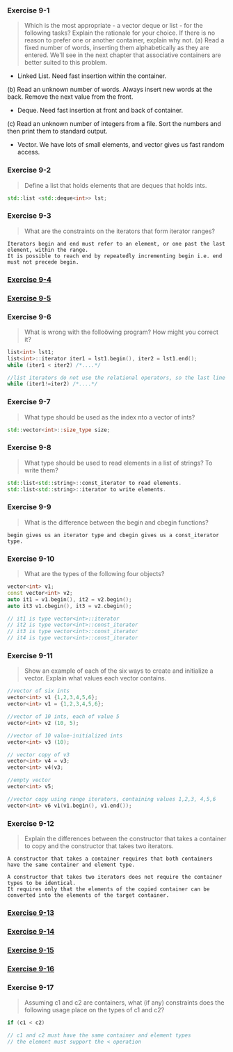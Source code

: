 ### Exercise 9-1
> Which is the most appropriate - a vector deque or list - for the following tasks? Explain the rationale for your choice. If there is no reason to prefer one or another container, explain why not.
(a) Read a fixed number of words, inserting them alphabetically as they are entered. We'll see in the 
next chapter that associative containers are better suited to this problem.
- Linked List. Need fast insertion within the container.

(b) Read an unknown number of words. Always insert new words at the back. Remove the next value from the front.
- Deque. Need fast insertion at front and back of container.

(c) Read an unknown number of integers from a file. Sort the numbers and then print them to standard output.
- Vector. We have lots of small elements, and vector gives us fast random access.

### Exercise 9-2
> Define a list that holds elements that are deques that holds ints.
```c++
std::list <std::deque<int>> lst;
```

### Exercise 9-3
> What are the constraints on the iterators that form iterator ranges?
```
Iterators begin and end must refer to an element, or one past the last element, within the range.
It is possible to reach end by repeatedly incrementing begin i.e. end must not precede begin.
```

### [Exercise 9-4](https://github.com/ss-haze/cpp_primer/blob/main/ch09/9-04.cpp)

### [Exercise 9-5](https://github.com/ss-haze/cpp_primer/blob/main/ch09/9-05.cpp)

### Exercise 9-6
> What is wrong with the folloöwing program? How might you correct it?
```c++
list<int> lst1;
list<int>::iterator iter1 = lst1.begin(), iter2 = lst1.end();
while (iter1 < iter2) /*....*/

//list iterators do not use the relational operators, so the last line should be:
while (iter1!=iter2) /*....*/
```

### Exercise 9-7
> What type should be used as the index nto a vector of ints?
```c++
std::vector<int>::size_type size;
```

### Exercise 9-8
> What type should be used to read elements in a list of strings? To write them?
```c++
std::list<std::string>::const_iterator to read elements.
std::list<std::string>::iterator to write elements.
```

### Exercise 9-9
> What is the difference between the begin and cbegin functions?
```
begin gives us an iterator type and cbegin gives us a const_iterator type.
```

### Exercise 9-10
> What are the types of the following four objects?
```c++
vector<int> v1;
const vector<int> v2;
auto it1 = v1.begin(), it2 = v2.begin();
auto it3 v1.cbegin(), it3 = v2.cbegin();

// it1 is type vector<int>::iterator
// it2 is type vector<int>::const_iterator
// it3 is type vector<int>::const_iterator
// it4 is type vector<int>::const_iterator
```

### Exercise 9-11
> Show an example of each of the six ways to create and initialize a vector. Explain what values each vector contains.
```c++
//vector of six ints
vector<int> v1 {1,2,3,4,5,6};
vector<int> v1 = {1,2,3,4,5,6};

//vector of 10 ints, each of value 5
vector<int> v2 (10, 5);

//vector of 10 value-initialized ints
vector<int> v3 (10);

// vector copy of v3
vector<int> v4 = v3;
vector<int> v4(v3;

//empty vector
vector<int> v5;

//vector copy using range iterators, containing values 1,2,3, 4,5,6
vector<int> v6 v1(v1.begin(), v1.end());
```

### Exercise 9-12
> Explain the differences between the constructor that takes a container to copy and the constructor that takes two iterators.
```
A constructor that takes a container requires that both containers have the same container and element type.

A constructor that takes two iterators does not require the container types to be identical.
It requires only that the elements of the copied container can be converted into the elements of the target container.
```

### [Exercise 9-13](https://github.com/ss-haze/cpp_primer/blob/main/ch09/9-13.cpp)

### [Exercise 9-14](https://github.com/ss-haze/cpp_primer/blob/main/ch09/9-14.cpp)

### [Exercise 9-15](https://github.com/ss-haze/cpp_primer/blob/main/ch09/9-15.cpp)

### [Exercise 9-16](https://github.com/ss-haze/cpp_primer/blob/main/ch09/9-16.cpp)

### Exercise 9-17
> Assuming c1 and c2 are containers, what (if any) constraints does the following usage place on the types of c1 and c2?
```c++
if (c1 < c2)

// c1 and c2 must have the same container and element types
// the element must support the < operation
```









